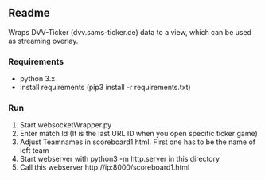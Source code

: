 ## Readme

Wraps DVV-Ticker (dvv.sams-ticker.de) data to a view, which can be used as streaming overlay. 

### Requirements

- python 3.x
- install requirements (pip3 install -r requirements.txt)

### Run

1. Start websocketWrapper.py
1. Enter match Id (It is the last URL ID when you open specific ticker game)
1. Adjust Teamnames in scoreboard1.html. First one has to be the name of left team
1. Start webserver with python3 -m http.server in this directory
1. Call this webserver http://ip:8000/scoreboard1.html